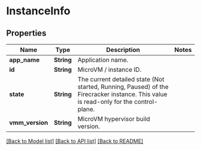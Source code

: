 # InstanceInfo

## Properties

Name | Type | Description | Notes
------------ | ------------- | ------------- | -------------
**app_name** | **String** | Application name. | 
**id** | **String** | MicroVM / instance ID. | 
**state** | **String** | The current detailed state (Not started, Running, Paused) of the Firecracker instance. This value is read-only for the control-plane. | 
**vmm_version** | **String** | MicroVM hypervisor build version. | 

[[Back to Model list]](../README.md#documentation-for-models) [[Back to API list]](../README.md#documentation-for-api-endpoints) [[Back to README]](../README.md)


